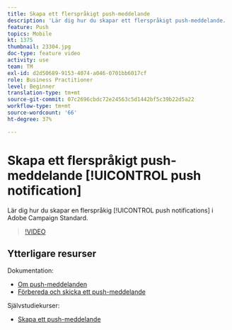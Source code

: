 ```yaml
---
title: Skapa ett flerspråkigt push-meddelande
description: 'Lär dig hur du skapar ett flerspråkigt push-meddelande. '
feature: Push
topics: Mobile
kt: 1375
thumbnail: 23304.jpg
doc-type: feature video
activity: use
team: TM
exl-id: d2d50689-9153-4074-a046-0701bb6017cf
role: Business Practitioner
level: Beginner
translation-type: tm+mt
source-git-commit: 07c2696cbdc72e24563c5d1442bf5c39b22d5a22
workflow-type: tm+mt
source-wordcount: '66'
ht-degree: 37%

---
```


# Skapa ett flerspråkigt push-meddelande [!UICONTROL push notification]

Lär dig hur du skapar en flerspråkig [!UICONTROL push notifications] i Adobe Campaign Standard.

>[!VIDEO](https://video.tv.adobe.com/v/23304?quality=12)

## Ytterligare resurser

Dokumentation:

* [Om push-meddelanden](https://docs.adobe.com/content/help/en/campaign-standard/using/communication-channels/push-notifications/about-push-notifications.html)
* [Förbereda och skicka ett push-meddelande](https://docs.adobe.com/content/help/en/campaign-standard/using/communication-channels/push-notifications/preparing-and-sending-a-push-notification.html)

Självstudiekurser:

* [Skapa ett push-meddelande](/help/communication-channels/mobile/push-notifications/creating-a-push-notification.md)
